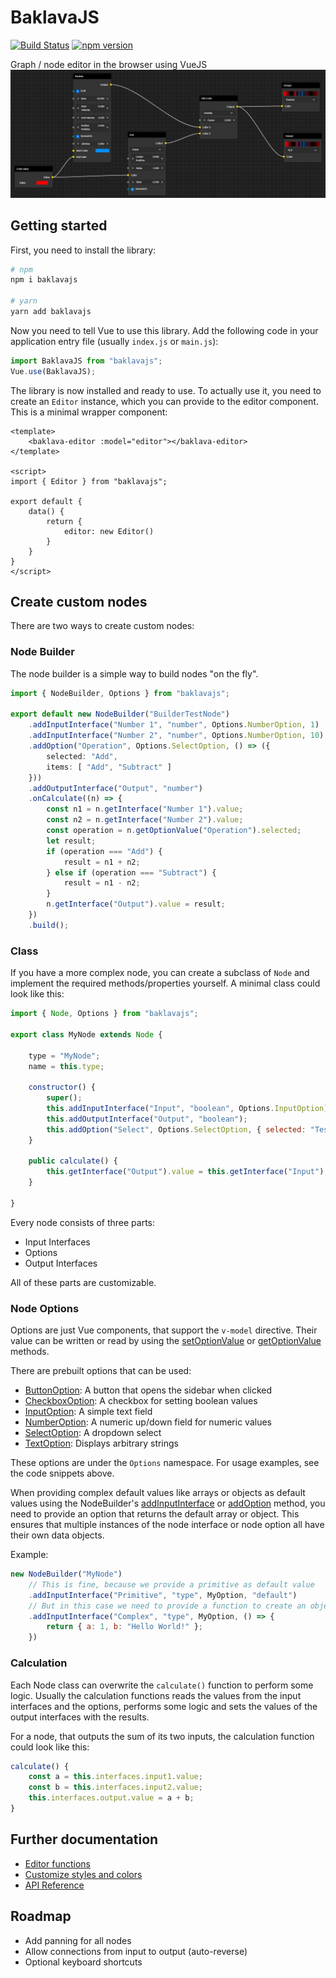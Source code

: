# BaklavaJS

[![Build Status](https://travis-ci.org/newcat/baklavajs.svg?branch=master)](https://travis-ci.org/newcat/baklavajs)
[![npm version](https://badge.fury.io/js/baklavajs.svg)](https://badge.fury.io/js/baklavajs)

Graph / node editor in the browser using VueJS
![example](docs/img/example.png)

## Getting started
First, you need to install the library:
```bash
# npm
npm i baklavajs

# yarn
yarn add baklavajs
```

Now you need to tell Vue to use this library. Add the following code in your application entry file (usually `index.js` or `main.js`):
```js
import BaklavaJS from "baklavajs";
Vue.use(BaklavaJS);
```

The library is now installed and ready to use.
To actually use it, you need to create an `Editor` instance, which you can provide to the editor component.
This is a minimal wrapper component:
```vue
<template>
    <baklava-editor :model="editor"></baklava-editor>
</template>

<script>
import { Editor } from "baklavajs";

export default {
    data() {
        return {
            editor: new Editor()
        }
    }
}
</script>
```

## Create custom nodes
There are two ways to create custom nodes:

### Node Builder
The node builder is a simple way to build nodes "on the fly".
```ts
import { NodeBuilder, Options } from "baklavajs";

export default new NodeBuilder("BuilderTestNode")
    .addInputInterface("Number 1", "number", Options.NumberOption, 1)
    .addInputInterface("Number 2", "number", Options.NumberOption, 10)
    .addOption("Operation", Options.SelectOption, () => ({
        selected: "Add",
        items: [ "Add", "Subtract" ]
    }))
    .addOutputInterface("Output", "number")
    .onCalculate((n) => {
        const n1 = n.getInterface("Number 1").value;
        const n2 = n.getInterface("Number 2").value;
        const operation = n.getOptionValue("Operation").selected;
        let result;
        if (operation === "Add") {
            result = n1 + n2;
        } else if (operation === "Subtract") {
            result = n1 - n2;
        }
        n.getInterface("Output").value = result;
    })
    .build();
```

### Class
If you have a more complex node, you can create a subclass of `Node`
and implement the required methods/properties yourself.
A minimal class could look like this:
```js
import { Node, Options } from "baklavajs";

export class MyNode extends Node {
    
    type = "MyNode";
    name = this.type;

    constructor() {
        super();
        this.addInputInterface("Input", "boolean", Options.InputOption);
        this.addOutputInterface("Output", "boolean");
        this.addOption("Select", Options.SelectOption, { selected: "Test1", items: ["Test1", "Test2", "Test3"] })
    }

    public calculate() {
        this.getInterface("Output").value = this.getInterface("Input");
    }

}
```

Every node consists of three parts:
- Input Interfaces
- Options
- Output Interfaces

All of these parts are customizable.

### Node Options
Options are just Vue components, that support the `v-model` directive.
Their value can be written or read by using the [setOptionValue](docs/api.md#Node+setOptionValue)
or [getOptionValue](docs/api.md#Node+getOptionValue) methods.

There are prebuilt options that can be used:
- [ButtonOption](docs/options/button.md): A button that opens the sidebar when clicked
- [CheckboxOption](docs/options/checkbox.md): A checkbox for setting boolean values
- [InputOption](docs/options/input.md): A simple text field
- [NumberOption](docs/options/number.md): A numeric up/down field for numeric values
- [SelectOption](docs/options/select.md): A dropdown select
- [TextOption](docs/options/text.md): Displays arbitrary strings

These options are under the `Options` namespace. For usage examples, see the code snippets above.

When providing complex default values like arrays or objects as default values using the NodeBuilder's
[addInputInterface](docs/api.md#NodeBuilder+addInputInterface) or
[addOption](docs/api.md#NodeBuilder+addOption) method, you need to provide an option that returns
the default array or object. This ensures that multiple instances of the node interface or node option
all have their own data objects.

Example:
```js
new NodeBuilder("MyNode")
    // This is fine, because we provide a primitive as default value
    .addInputInterface("Primitive", "type", MyOption, "default")
    // But in this case we need to provide a function to create an object
    .addInputInterface("Complex", "type", MyOption, () => {
        return { a: 1, b: "Hello World!" };
    })
```


### Calculation
Each Node class can overwrite the `calculate()` function to perform some logic.
Usually the calculation functions reads the values from the input interfaces and the options,
performs some logic and sets the values of the output interfaces with the results.

For a node, that outputs the sum of its two inputs, the calculation function could look like this:
```js
calculate() {
    const a = this.interfaces.input1.value;
    const b = this.interfaces.input2.value;
    this.interfaces.output.value = a + b;
}
```

## Further documentation
* [Editor functions](docs/editor.md)
* [Customize styles and colors](docs/styling.md)
* [API Reference](docs/api.md)

## Roadmap
* Add panning for all nodes
* Allow connections from input to output (auto-reverse)
* Optional keyboard shortcuts